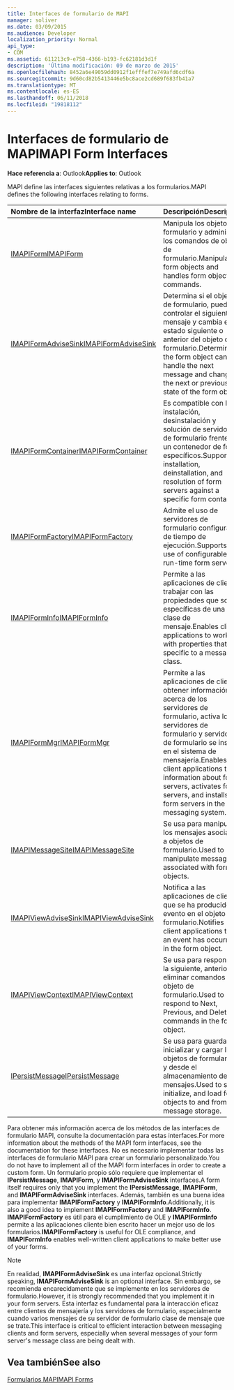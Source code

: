 ```yaml
---
title: Interfaces de formulario de MAPI
manager: soliver
ms.date: 03/09/2015
ms.audience: Developer
localization_priority: Normal
api_type:
- COM
ms.assetid: 611213c9-e758-4366-b193-fc62181d3d1f
description: 'Última modificación: 09 de marzo de 2015'
ms.openlocfilehash: 8452a6e49059dd0912f1efffef7e749afd6cdf6a
ms.sourcegitcommit: 9d60cd82b5413446e5bc8ace2cd689f683fb41a7
ms.translationtype: MT
ms.contentlocale: es-ES
ms.lasthandoff: 06/11/2018
ms.locfileid: "19818112"
---
```

# <a name="mapi-form-interfaces"></a><span data-ttu-id="9f10c-103">Interfaces de formulario de MAPI</span><span class="sxs-lookup"><span data-stu-id="9f10c-103">MAPI Form Interfaces</span></span>

  
  
<span data-ttu-id="9f10c-104">**Hace referencia a**: Outlook</span><span class="sxs-lookup"><span data-stu-id="9f10c-104">**Applies to**: Outlook</span></span> 
  
<span data-ttu-id="9f10c-105">MAPI define las interfaces siguientes relativas a los formularios.</span><span class="sxs-lookup"><span data-stu-id="9f10c-105">MAPI defines the following interfaces relating to forms.</span></span>
  
|<span data-ttu-id="9f10c-106">**Nombre de la interfaz**</span><span class="sxs-lookup"><span data-stu-id="9f10c-106">**Interface name**</span></span>|<span data-ttu-id="9f10c-107">**Descripción**</span><span class="sxs-lookup"><span data-stu-id="9f10c-107">**Description**</span></span>|
|:-----|:-----|
|[<span data-ttu-id="9f10c-108">IMAPIForm</span><span class="sxs-lookup"><span data-stu-id="9f10c-108">IMAPIForm</span></span>](imapiformiunknown.md) <br/> |<span data-ttu-id="9f10c-109">Manipula los objetos formulario y administra los comandos de objeto de formulario.</span><span class="sxs-lookup"><span data-stu-id="9f10c-109">Manipulates form objects and handles form object commands.</span></span>  <br/> |
|[<span data-ttu-id="9f10c-110">IMAPIFormAdviseSink</span><span class="sxs-lookup"><span data-stu-id="9f10c-110">IMAPIFormAdviseSink</span></span>](imapiformadvisesinkiunknown.md) <br/> |<span data-ttu-id="9f10c-111">Determina si el objeto de formulario, puede controlar el siguiente mensaje y cambia el estado siguiente o anterior del objeto de formulario.</span><span class="sxs-lookup"><span data-stu-id="9f10c-111">Determines if the form object can handle the next message and changes the next or previous state of the form object.</span></span>  <br/> |
|[<span data-ttu-id="9f10c-112">IMAPIFormContainer</span><span class="sxs-lookup"><span data-stu-id="9f10c-112">IMAPIFormContainer</span></span>](imapiformcontaineriunknown.md) <br/> |<span data-ttu-id="9f10c-113">Es compatible con la instalación, desinstalación y solución de servidores de formulario frente a un contenedor de forma específicos.</span><span class="sxs-lookup"><span data-stu-id="9f10c-113">Supports installation, deinstallation, and resolution of form servers against a specific form container.</span></span>  <br/> |
|[<span data-ttu-id="9f10c-114">IMAPIFormFactory</span><span class="sxs-lookup"><span data-stu-id="9f10c-114">IMAPIFormFactory</span></span>](imapiformfactoryiunknown.md) <br/> |<span data-ttu-id="9f10c-115">Admite el uso de servidores de formulario configurable de tiempo de ejecución.</span><span class="sxs-lookup"><span data-stu-id="9f10c-115">Supports the use of configurable run-time form servers.</span></span>  <br/> |
|[<span data-ttu-id="9f10c-116">IMAPIFormInfo</span><span class="sxs-lookup"><span data-stu-id="9f10c-116">IMAPIFormInfo</span></span>](imapiforminfoimapiprop.md) <br/> |<span data-ttu-id="9f10c-117">Permite a las aplicaciones de cliente trabajar con las propiedades que son específicas de una clase de mensaje.</span><span class="sxs-lookup"><span data-stu-id="9f10c-117">Enables client applications to work with properties that are specific to a message class.</span></span>  <br/> |
|[<span data-ttu-id="9f10c-118">IMAPIFormMgr</span><span class="sxs-lookup"><span data-stu-id="9f10c-118">IMAPIFormMgr</span></span>](imapiformmgriunknown.md) <br/> |<span data-ttu-id="9f10c-119">Permite a las aplicaciones de cliente obtener información acerca de los servidores de formulario, activa los servidores de formulario y servidores de formulario se instala en el sistema de mensajería.</span><span class="sxs-lookup"><span data-stu-id="9f10c-119">Enables client applications to get information about form servers, activates form servers, and installs form servers in the messaging system.</span></span>  <br/> |
|[<span data-ttu-id="9f10c-120">IMAPIMessageSite</span><span class="sxs-lookup"><span data-stu-id="9f10c-120">IMAPIMessageSite</span></span>](imapimessagesiteiunknown.md) <br/> |<span data-ttu-id="9f10c-121">Se usa para manipular los mensajes asociados a objetos de formulario.</span><span class="sxs-lookup"><span data-stu-id="9f10c-121">Used to manipulate messages associated with form objects.</span></span>  <br/> |
|[<span data-ttu-id="9f10c-122">IMAPIViewAdviseSink</span><span class="sxs-lookup"><span data-stu-id="9f10c-122">IMAPIViewAdviseSink</span></span>](imapiviewadvisesinkiunknown.md) <br/> |<span data-ttu-id="9f10c-123">Notifica a las aplicaciones de cliente que se ha producido un evento en el objeto de formulario.</span><span class="sxs-lookup"><span data-stu-id="9f10c-123">Notifies client applications that an event has occurred in the form object.</span></span>  <br/> |
|[<span data-ttu-id="9f10c-124">IMAPIViewContext</span><span class="sxs-lookup"><span data-stu-id="9f10c-124">IMAPIViewContext</span></span>](imapiviewcontextiunknown.md) <br/> |<span data-ttu-id="9f10c-125">Se usa para responder a la siguiente, anterior y eliminar comandos en el objeto de formulario.</span><span class="sxs-lookup"><span data-stu-id="9f10c-125">Used to respond to Next, Previous, and Delete commands in the form object.</span></span>  <br/> |
|[<span data-ttu-id="9f10c-126">IPersistMessage</span><span class="sxs-lookup"><span data-stu-id="9f10c-126">IPersistMessage</span></span>](ipersistmessageiunknown.md) <br/> |<span data-ttu-id="9f10c-127">Se usa para guardar, inicializar y cargar los objetos de formulario a y desde el almacenamiento de mensajes.</span><span class="sxs-lookup"><span data-stu-id="9f10c-127">Used to save, initialize, and load form objects to and from message storage.</span></span>  <br/> |
   
<span data-ttu-id="9f10c-128">Para obtener más información acerca de los métodos de las interfaces de formulario MAPI, consulte la documentación para estas interfaces.</span><span class="sxs-lookup"><span data-stu-id="9f10c-128">For more information about the methods of the MAPI form interfaces, see the documentation for these interfaces.</span></span> <span data-ttu-id="9f10c-129">No es necesario implementar todas las interfaces de formulario MAPI para crear un formulario personalizado.</span><span class="sxs-lookup"><span data-stu-id="9f10c-129">You do not have to implement all of the MAPI form interfaces in order to create a custom form.</span></span> <span data-ttu-id="9f10c-130">Un formulario propio sólo requiere que implementar el **IPersistMessage**, **IMAPIForm**, y **IMAPIFormAdviseSink** interfaces.</span><span class="sxs-lookup"><span data-stu-id="9f10c-130">A form itself requires only that you implement the **IPersistMessage**, **IMAPIForm**, and **IMAPIFormAdviseSink** interfaces.</span></span> <span data-ttu-id="9f10c-131">Además, también es una buena idea para implementar **IMAPIFormFactory** y **IMAPIFormInfo**.</span><span class="sxs-lookup"><span data-stu-id="9f10c-131">Additionally, it is also a good idea to implement **IMAPIFormFactory** and **IMAPIFormInfo**.</span></span> <span data-ttu-id="9f10c-132">**IMAPIFormFactory** es útil para el cumplimiento de OLE y **IMAPIFormInfo** permite a las aplicaciones cliente bien escrito hacer un mejor uso de los formularios.</span><span class="sxs-lookup"><span data-stu-id="9f10c-132">**IMAPIFormFactory** is useful for OLE compliance, and **IMAPIFormInfo** enables well-written client applications to make better use of your forms.</span></span> 
  
> [!NOTE]
> <span data-ttu-id="9f10c-133">En realidad, **IMAPIFormAdviseSink** es una interfaz opcional.</span><span class="sxs-lookup"><span data-stu-id="9f10c-133">Strictly speaking, **IMAPIFormAdviseSink** is an optional interface.</span></span> <span data-ttu-id="9f10c-134">Sin embargo, se recomienda encarecidamente que se implemente en los servidores de formulario.</span><span class="sxs-lookup"><span data-stu-id="9f10c-134">However, it is strongly recommended that you implement it in your form servers.</span></span> <span data-ttu-id="9f10c-135">Esta interfaz es fundamental para la interacción eficaz entre clientes de mensajería y los servidores de formulario, especialmente cuando varios mensajes de su servidor de formulario clase de mensaje que se trate.</span><span class="sxs-lookup"><span data-stu-id="9f10c-135">This interface is critical to efficient interaction between messaging clients and form servers, especially when several messages of your form server's message class are being dealt with.</span></span> 
  
## <a name="see-also"></a><span data-ttu-id="9f10c-136">Vea también</span><span class="sxs-lookup"><span data-stu-id="9f10c-136">See also</span></span>



[<span data-ttu-id="9f10c-137">Formularios MAPI</span><span class="sxs-lookup"><span data-stu-id="9f10c-137">MAPI Forms</span></span>](mapi-forms.md)


